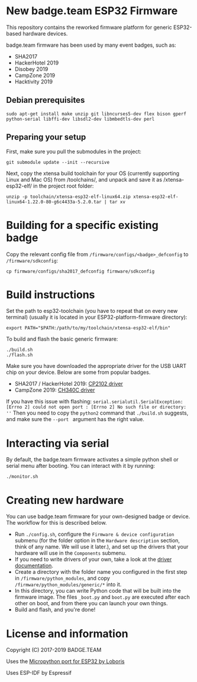# New badge.team ESP32 Firmware

This repository contains the reworked firmware platform for generic ESP32-based hardware devices.

badge.team firmware has been used by many event badges, such as:
* SHA2017
* HackerHotel 2019
* Disobey 2019
* CampZone 2019
* Hacktivity 2019
 
<!--# Resources

* [Project documentation](https://wiki.badge.team)
* [Documentation](https://wiki.badge.team/Firmware)
* [Firmware](https://github.com/badgeteam/ESP32-Firmware)
* [Changelog](CHANGELOG.md)


[![Codacy Badge](https://api.codacy.com/project/badge/Grade/a61bf7ca8c6040e78382af2741a67d04)](https://www.codacy.com/app/Badgeteam/ESP32-Firmware?utm_source=github.com&amp;utm_medium=referral&amp;utm_content=badgeteam/ESP32-Firmware&amp;utm_campaign=Badge.team)
[![Build Status](https://travis-ci.org/badgeteam/ESP32-Firmware.svg?branch=master)](https://travis-ci.org/badgeteam/ESP32-Firmware)
-->

## Debian prerequisites

```
sudo apt-get install make unzip git libncurses5-dev flex bison gperf python-serial libffi-dev libsdl2-dev libmbedtls-dev perl
```

## Preparing your setup

First, make sure you pull the submodules in the project:

```
git submodule update --init --recursive
```

Next, copy the xtensa build toolchain for your OS (currently supporting Linux and Mac OS) from /toolchains/, and unpack and save it as /xtensa-esp32-elf/ in the project root folder:

```
unzip -p toolchain/xtensa-esp32-elf-linux64.zip xtensa-esp32-elf-linux64-1.22.0-80-g6c4433a-5.2.0.tar | tar xv
```

# Building for a specific existing badge
Copy the relevant config file from `/firmware/configs/<badge>_defconfig` to `/firmware/sdkconfig`:

```
cp firmware/configs/sha2017_defconfig firmware/sdkconfig
```

# Build instructions
Set the path to esp32-toolchain (you have to repeat that on every new terminal) (usually it is located in your ESP32-platform-firmware directory):
```
export PATH="$PATH:/path/to/my/toolchain/xtensa-esp32-elf/bin"
```

To build and flash the basic generic firmware:
```
./build.sh
./flash.sh
```

Make sure you have downloaded the appropriate driver for the USB UART chip on your device. Below are some from popular badges.

* SHA2017 / HackerHotel 2019: [CP2102 driver](https://www.silabs.com/products/development-tools/software/usb-to-uart-bridge-vcp-drivers)
* CampZone 2019: [CH340C driver](https://learn.sparkfun.com/tutorials/sparkfun-serial-basic-ch340c-hookup-guide/drivers-if-you-need-them)

If you have this issue with flashing:
`serial.serialutil.SerialException: [Errno 2] could not open port : [Errno 2] No such file or directory: ''`
Then you need to copy the `python2` command that `./build.sh` suggests, and make sure the `--port ` argument has the right value.

# Interacting via serial
By default, the badge.team firmware activates a simple python shell or serial menu after booting. You can interact with it by running:
```
./monitor.sh
```

# Creating new hardware
You can use badge.team firmware for your own-designed badge or device. The workflow for this is described below.

 * Run `./config.sh`, configure the `Firmware & device configuration` submenu (for the folder option in the `Hardware description` section, think of any name. We will use it later.), and set up the drivers that your hardware will use in the `Components` submenu.
 * If you need to write drivers of your own, take a look at the [driver documentation](DRIVERS.md).
 * Create a directory with the folder name you configured in the first step in `/firmware/python_modules`, and copy `/firmware/python_modules/generic/*` into it.
 * In this directory, you can write Python code that will be built into the firmware image. The files `_boot.py` and `boot.py` are executed after each other on boot, and from there you can launch your own things.
 * Build and flash, and you're done!

# License and information

Copyright (C) 2017-2019 BADGE.TEAM

Uses the [Micropython port for ESP32 by Loboris](https://github.com/loboris/MicroPython_ESP32_psRAM_LoBo)

Uses ESP-IDF by Espressif
